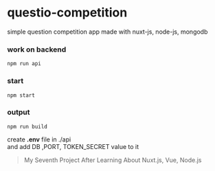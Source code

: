 # questio-competition
simple question competition app made with nuxt-js, node-js, mongodb  

### work on backend
```
npm run api
```
### start 
```
npm start
```
### output
```
npm run build
```
create **.env** file in ./api<br/>
and add DB ,PORT, TOKEN_SECRET value to it 

> My Seventh Project After Learning About Nuxt.js, Vue, Node.js
